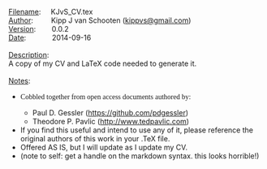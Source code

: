 <u>Filename</u>: &nbsp;&nbsp;&nbsp; KJvS_CV.tex<br>
      <u>Author</u>: &nbsp;&nbsp;&nbsp; &nbsp;&nbsp;&nbsp; Kipp J van Schooten (<a class="moz-txt-link-abbreviated" href="mailto:kippvs@gmail.com">kippvs@gmail.com</a>)<br>
      <u>Version</u>:&nbsp;&nbsp; &nbsp;&nbsp;&nbsp;&nbsp; 0.0.2<br>
      <u>Date</u>:&nbsp; &nbsp;&nbsp;&nbsp; &nbsp;&nbsp;&nbsp; &nbsp;&nbsp; 2014-09-16<br>
      <br>
      <u>Description</u>:&nbsp; <br>
      A copy of my CV and LaTeX code needed to generate it.<br>
      <br>
      <u>Notes</u>: &nbsp;&nbsp;&nbsp; &nbsp;&nbsp;&nbsp;&nbsp;
    </font>
    <ul>
      <li><font face="Calibri"> Cobbled together from open access
          documents authored by:</font></li>
      <ul>
        <li>Paul D. Gessler (<a class="moz-txt-link-freetext" href="https://github.com/pdgessler">https://github.com/pdgessler</a>)</li>
        <li>Theodore P. Pavlic (<a class="moz-txt-link-freetext" href="http://www.tedpavlic.com">http://www.tedpavlic.com</a>)<br>
        </li>
      </ul>
      <li>If you find this useful and intend to use
          any of it, please reference the original authors of this work
          in your .TeX file.
       </li>
      <li>Offered AS IS, but I will update as I update my CV.
      </li>
      <li>(note to self: get a handle on the markdown syntax. this looks horrible!)
      </li>
    </ul>
